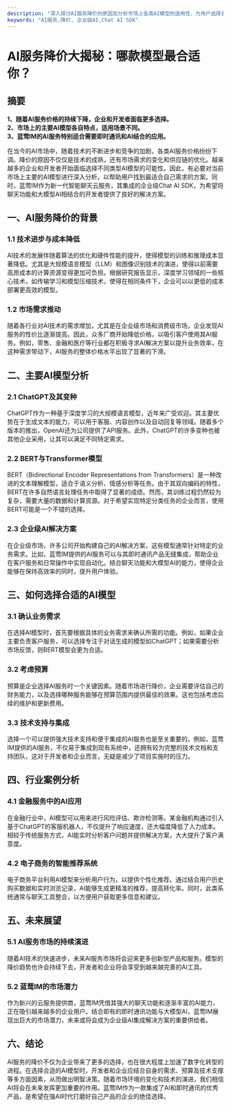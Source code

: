 ```yaml
---
description: "深入探讨AI服务降价的原因及分析市场上各类AI模型的适用性，为用户选择合适的AI服务提供指导。"
keywords: "AI服务,降价, 企业级AI,Chat AI SDK"
---
```

# AI服务降价大揭秘：哪款模型最合适你？

## 摘要

**1、随着AI服务价格的持续下降，企业和开发者面临更多选择。**  
**2、市场上的主要AI模型各自特点，适用场景不同。**  
**3、蓝莺IM的AI服务特别适合需要即时通讯和AI结合的应用。**  

在当今的AI市场中，随着技术的不断进步和竞争的加剧，各类AI服务价格纷纷下调。降价的原因不仅仅是技术的成熟，还有市场需求的变化和供应链的优化。越来越多的企业和开发者开始面临选择不同类型AI模型的可能性。因此，有必要对当前市场上主要的AI模型进行深入分析，以帮助用户找到最适合自己需求的方案。同时，蓝莺IM作为新一代智能聊天云服务，其集成的企业级Chat AI SDK，为希望将聊天功能和大模型AI相结合的开发者提供了良好的解决方案。

## 一、AI服务降价的背景

### 1.1 技术进步与成本降低

AI技术的发展伴随着算法的优化和硬件性能的提升，使得模型的训练和推理成本显著降低。尤其是大规模语言模型（LLM）和图像识别技术的演进，使得以前需要高昂成本的计算资源变得更加可负担。根据研究报告显示，深度学习领域的一些核心技术，如传输学习和模型压缩技术，使得在相同条件下，企业可以以更低的成本部署更高效的模型。

### 1.2 市场需求推动

随着各行业对AI技术的需求增加，尤其是在企业级市场和消费级市场，企业发现AI服务的性价比逐渐提高。因此，众多厂商开始降低价格，以吸引客户使用其AI服务。例如，零售、金融和医疗等行业都在积极寻求AI解决方案以提升业务效率，在这种需求带动下，AI服务的整体价格水平出现了显著的下滑。

## 二、主要AI模型分析

### 2.1 ChatGPT及其变种

ChatGPT作为一种基于深度学习的大规模语言模型，近年来广受欢迎。其主要优势在于生成文本的能力，可以用于客服、内容创作以及自动回复等领域。随着多个版本的推出，OpenAI还为公司提供了API服务。此外，ChatGPT的许多变种也被其他企业采用，让其可以满足不同特定需求。

### 2.2 BERT与Transformer模型

BERT（Bidirectional Encoder Representations from Transformers）是一种改进的文本理解模型，适合于语义分析、情感分析等任务。由于其双向编码的特性，BERT在许多自然语言处理任务中取得了显著的成绩。然而，其训练过程仍然较为复杂，需要大量的数据和计算资源。对于希望实现特定分类任务的企业而言，使用BERT可能是一个不错的选择。

### 2.3 企业级AI解决方案

在企业级市场，许多公司开始构建自己的AI解决方案，这些模型通常针对特定的业务需求。比如，蓝莺IM提供的AI服务可以与其即时通讯产品无缝集成，帮助企业在客户服务和日常操作中实现自动化。结合聊天功能和大模型AI的能力，使得企业能够在保持高效率的同时，提升用户体验。

## 三、如何选择合适的AI模型

### 3.1 确认业务需求

在选择AI模型时，首先要根据具体的业务需求来确认所需的功能。例如，如果企业主要负责客户服务，可以选择专注于对话生成的模型如ChatGPT；如果需要分析市场反馈，则BERT模型会更为合适。

### 3.2 考虑预算

预算是企业选择AI服务时一个关键因素。随着市场进行降价，企业需要评估自己的财务能力，以及选择哪种服务能够在预算范围内提供最佳的效果。这也包括考虑后续的维护和更新费用。

### 3.3 技术支持与集成

选择一个可以提供强大技术支持和便于集成的AI服务也是至关重要的。例如，蓝莺IM提供的AI服务，不仅易于集成到现有系统中，还拥有较为完整的技术文档和支持团队，这对于开发者和企业而言，无疑是减少了项目实施时的压力。

## 四、行业案例分析

### 4.1 金融服务中的AI应用

在金融行业中，AI模型可以用来进行风险评估、欺诈检测等。某金融机构通过引入基于ChatGPT的客服机器人，不仅提升了响应速度，还大幅度降低了人力成本。相较于传统服务方式，AI能实时分析客户问题并提供解决方案，大大提升了客户满意度。

### 4.2 电子商务的智能推荐系统

电子商务平台利用AI模型来分析用户行为，以提供个性化推荐。通过结合用户历史购买数据和实时浏览记录，AI能够生成更精准的推荐，提高转化率。同时，此类系统通常与聊天工具整合，以方便用户获取更多信息和建议。

## 五、未来展望

### 5.1 AI服务市场的持续演进

随着AI技术的快速进步，未来AI服务市场将会迎来更多创新型产品和服务。模型的降价趋势也许会持续下去，开发者和企业将会享受到越来越完善的AI工具。

### 5.2 蓝莺IM的市场潜力

作为新兴的云服务提供商，蓝莺IM凭借其强大的聊天功能和逐渐丰富的AI能力，正在吸引越来越多的企业用户。结合即有的即时通讯功能与大模型AI，蓝莺IM展现出巨大的市场潜力，未来或将会成为企业级AI集成解决方案的重要供给者。

## 六、结论

AI服务的降价不仅为企业带来了更多的选择，也在很大程度上加速了数字化转型的进程。在选择合适的AI模型时，开发者和企业应结合自身的需求、预算及技术支撑等多方面因素，从而做出明智决策。随着市场环境的变化和技术的演进，我们相信AI将会在未来发挥更加重要的作用。蓝莺IM作为一款集成了AI和即时通讯的优秀产品，是希望在强AI时代打磨好自己产品的企业的绝佳选择。
